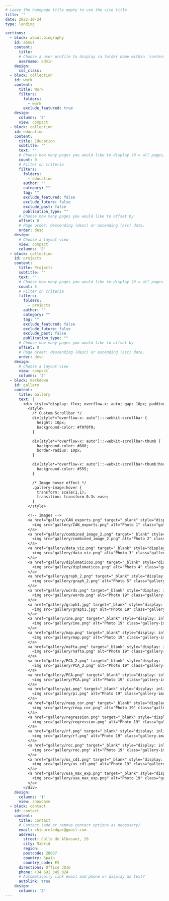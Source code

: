 ```yaml
---
# Leave the homepage title empty to use the site title
title: ''
date: 2022-10-24
type: landing

sections:
  - block: about.biography
    id: about
    content:
      title: 
      # Choose a user profile to display (a folder name within `content/authors/`)
      username: admin
    design:
      css_class: 
  - block: collection
    id: work
    content:
      title: Work
      filters:
        folders:
          - work
        exclude_featured: true
    design:
      columns: '2'
      view: compact
  - block: collection
    id: education
    content:
      title: Education
      subtitle: ''
      text: ''
      # Choose how many pages you would like to display (0 = all pages)
      count: 0
      # Filter on criteria
      filters:
        folders:
          - education
        author: ""
        category: ""
        tag: ""
        exclude_featured: false
        exclude_future: false
        exclude_past: false
        publication_type: ""
      # Choose how many pages you would like to offset by
      offset: 0
      # Page order: descending (desc) or ascending (asc) date.
      order: desc
    design:
      # Choose a layout view
      view: compact
      columns: '2'  
  - block: collection
    id: projects
    content:
      title: Projects
      subtitle: ''
      text: ''
      # Choose how many pages you would like to display (0 = all pages)
      count: 5
      # Filter on criteria
      filters:
        folders:
          - projects
        author: ""
        category: ""
        tag: ""
        exclude_featured: false
        exclude_future: false
        exclude_past: false
        publication_type: ""
      # Choose how many pages you would like to offset by
      offset: 0
      # Page order: descending (desc) or ascending (asc) date.
      order: desc
    design:
      # Choose a layout view
      view: compact
      columns: '2'
  - block: markdown
    id: gallery
    content:
      title: Gallery
      text: |
        <div style="display: flex; overflow-x: auto; gap: 10px; padding: 20px; scroll-behavior: smooth; max-width: 100%; white-space: nowrap;">
          <style>
            /* Custom Scrollbar */
            div[style*="overflow-x: auto"]::-webkit-scrollbar {
              height: 10px;
              background-color: #f0f0f0;
            }

            div[style*="overflow-x: auto"]::-webkit-scrollbar-thumb {
              background-color: #888;
              border-radius: 10px;
            }

            div[style*="overflow-x: auto"]::-webkit-scrollbar-thumb:hover {
              background-color: #555;
            }

            /* Image hover effect */
            .gallery-image:hover {
              transform: scale(1.1);
              transition: transform 0.3s ease;
            }
          </style>

          <!-- Images -->
          <a href="gallery/CAN_exports.png" target="_blank" style="display: inline-block;">
            <img src="gallery/CAN_exports.png" alt="Photo 1" class="gallery-image" style="width: 150px; height: auto; border-radius: 8px; box-shadow: 0 4px 6px rgba(0, 0, 0, 0.1);">
          </a>
          <a href="gallery/combined_image_2.png" target="_blank" style="display: inline-block;">
            <img src="gallery/combined_image_2.png" alt="Photo 2" class="gallery-image" style="width: 150px; height: auto; border-radius: 8px; box-shadow: 0 4px 6px rgba(0, 0, 0, 0.1);">
          </a>
          <a href="gallery/data_viz.png" target="_blank" style="display: inline-block;">
            <img src="gallery/data_viz.png" alt="Photo 3" class="gallery-image" style="width: 150px; height: auto; border-radius: 8px; box-shadow: 0 4px 6px rgba(0, 0, 0, 0.1);">
          </a>
          <a href="gallery/diplomaticos.png" target="_blank" style="display: inline-block;">
            <img src="gallery/diplomaticos.png" alt="Photo 4" class="gallery-image" style="width: 150px; height: auto; border-radius: 8px; box-shadow: 0 4px 6px rgba(0, 0, 0, 0.1);">
          </a>
          <a href="gallery/graph_2.png" target="_blank" style="display: inline-block;">
            <img src="gallery/graph_2.png" alt="Photo 5" class="gallery-image" style="width: 150px; height: auto; border-radius: 8px; box-shadow: 0 4px 6px rgba(0, 0, 0, 0.1);">
          </a>
          <a href="gallery/words.png" target="_blank" style="display: inline-block;">
            <img src="gallery/words.png" alt="Photo 19" class="gallery-image" style="width: 150px; height: auto; border-radius: 8px; box-shadow: 0 4px 6px rgba(0, 0, 0, 0.1);">
          </a>
          <a href="gallery/graph1.jpg" target="_blank" style="display: inline-block;">
            <img src="gallery/graph1.jpg" alt="Photo 19" class="gallery-image" style="width: 150px; height: auto; border-radius: 8px; box-shadow: 0 4px 6px rgba(0, 0, 0, 0.1);">
          </a>
          <a href="gallery/ine.png" target="_blank" style="display: inline-block;">
            <img src="gallery/ine.png" alt="Photo 19" class="gallery-image" style="width: 150px; height: auto; border-radius: 8px; box-shadow: 0 4px 6px rgba(0, 0, 0, 0.1);">
          </a>
          <a href="gallery/map.png" target="_blank" style="display: inline-block;">
            <img src="gallery/map.png" alt="Photo 19" class="gallery-image" style="width: 150px; height: auto; border-radius: 8px; box-shadow: 0 4px 6px rgba(0, 0, 0, 0.1);">
          </a>
          <a href="gallery/nafta.png" target="_blank" style="display: inline-block;">
            <img src="gallery/nafta.png" alt="Photo 19" class="gallery-image" style="width: 150px; height: auto; border-radius: 8px; box-shadow: 0 4px 6px rgba(0, 0, 0, 0.1);">
          </a>
          <a href="gallery/PCA_2.png" target="_blank" style="display: inline-block;">
            <img src="gallery/PCA_2.png" alt="Photo 19" class="gallery-image" style="width: 150px; height: auto; border-radius: 8px; box-shadow: 0 4px 6px rgba(0, 0, 0, 0.1);">
          </a>
          <a href="gallery/PCA.png" target="_blank" style="display: inline-block;">
            <img src="gallery/PCA.png" alt="Photo 19" class="gallery-image" style="width: 150px; height: auto; border-radius: 8px; box-shadow: 0 4px 6px rgba(0, 0, 0, 0.1);">
          </a>
          <a href="gallery/pi.png" target="_blank" style="display: inline-block;">
            <img src="gallery/pi.png" alt="Photo 19" class="gallery-image" style="width: 150px; height: auto; border-radius: 8px; box-shadow: 0 4px 6px rgba(0, 0, 0, 0.1);">
          </a>
          <a href="gallery/reap_cor.png" target="_blank" style="display: inline-block;">
            <img src="gallery/reap_cor.png" alt="Photo 19" class="gallery-image" style="width: 150px; height: auto; border-radius: 8px; box-shadow: 0 4px 6px rgba(0, 0, 0, 0.1);">
          </a>
          <a href="gallery/regression.png" target="_blank" style="display: inline-block;">
            <img src="gallery/regression.png" alt="Photo 19" class="gallery-image" style="width: 150px; height: auto; border-radius: 8px; box-shadow: 0 4px 6px rgba(0, 0, 0, 0.1);">
          </a>
          <a href="gallery/rf.png" target="_blank" style="display: inline-block;">
            <img src="gallery/rf.png" alt="Photo 19" class="gallery-image" style="width: 150px; height: auto; border-radius: 8px; box-shadow: 0 4px 6px rgba(0, 0, 0, 0.1);">
          </a>
          <a href="gallery/roc.png" target="_blank" style="display: inline-block;">
            <img src="gallery/roc.png" alt="Photo 19" class="gallery-image" style="width: 150px; height: auto; border-radius: 8px; box-shadow: 0 4px 6px rgba(0, 0, 0, 0.1);">
          </a>
          <a href="gallery/us_cd1.png" target="_blank" style="display: inline-block;">
            <img src="gallery/us_cd1.png" alt="Photo 19" class="gallery-image" style="width: 150px; height: auto; border-radius: 8px; box-shadow: 0 4px 6px rgba(0, 0, 0, 0.1);">
          </a>
          <a href="gallery/usa_max_exp.png" target="_blank" style="display: inline-block;">
            <img src="gallery/usa_max_exp.png" alt="Photo 19" class="gallery-image" style="width: 150px; height: auto; border-radius: 8px; box-shadow: 0 4px 6px rgba(0, 0, 0, 0.1);">
          </a>
        </div>
    design:
      columns: '1'
      view: showcase
  - block: contact
    id: contact
    content:
      title: Contact
      # Contact (add or remove contact options as necessary)
      email: chicureledgar@gmail.com
      address:
        street: Calle de Albasanz, 26
        city: Madrid
        region: 
        postcode: 28037
        country: Spain
        country_code: ES
      directions: Office 3D16
      phone: +34 691 345 024
      # Automatically link email and phone or display as text?
      autolink: true
    design:
      columns: '2'
---
```


